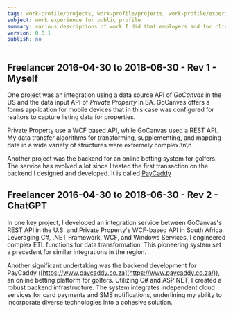 ```yaml
---
tags: work-profile/projects, work-profile/projects, work-profile/experience, portfolio/projects
subject: work experience for public profile
summary: various descriptions of work I did that employers and for client
version: 0.0.1
publish: no
---
```


## Freelancer 2016-04-30 to 2018-06-30 - Rev 1 - Myself

One project was an integration using a data source API of *GoCanvas* in the US and the data input API of *Private Property* in SA. GoCanvas offers a forms application for mobile devices that in this case was configured for realtors to capture listing data for properties.

Private Property use a WCF based API, while GoCanvas used a REST API. My data transfer algorithms for transforming, supplementing, and mapping data in a wide variety of structures were extremely complex.\n\n

Another project was the backend for an online betting system for golfers. The service has evolved a lot since I tested the first transaction on the backend I designed and developed. It is called [PayCaddy](https://www.paycaddy.co.za)

## Freelancer 2016-04-30 to 2018-06-30 - Rev 2 - ChatGPT

In one key project, I developed an integration service between GoCanvas's REST API in the U.S. and Private Property's WCF-based API in South Africa. Leveraging C#, .NET Framework, WCF, and Windows Services, I engineered complex ETL functions for data transformation. This pioneering system set a precedent for similar integrations in the region.

Another significant undertaking was the backend development for PayCaddy ([https://www.paycaddy.co.za](https://www.paycaddy.co.za/)), an online betting platform for golfers. Utilizing C# and ASP.NET, I created a robust backend infrastructure. The system integrates independent cloud services for card payments and SMS notifications, underlining my ability to incorporate diverse technologies into a cohesive solution.
